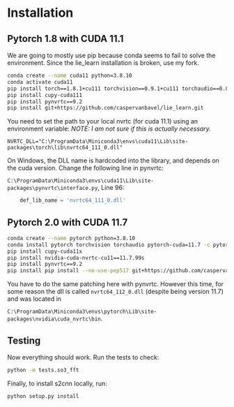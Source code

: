 # Installation
## Pytorch 1.8 with CUDA 11.1

We are going to mostly use pip because conda seems to fail to solve the environment.
Since the lie_learn installation is broken, use my fork.

```bash
conda create --name cuda11 python=3.8.10
conda activate cuda11
pip install torch==1.8.1+cu111 torchvision==0.9.1+cu111 torchaudio==0.8.1 -f https://download.pytorch.org/whl/torch_stable.html
pip install cupy-cuda111
pip install pynvrtc==9.2
pip install git+https://github.com/caspervanbavel/lie_learn.git
```

You need to set the path to your local nvrtc (for cuda 11.1) using an environment variable: 
*NOTE: I am not sure if this is actually necessary.*

`NVRTC_DLL="C:\ProgramData\Miniconda3\envs\cuda11\Lib\site-packages\torch\lib\nvrtc64_111_0.dll"`

On Windows, the DLL name is hardcoded into the library, and depends on the cuda version.
Change the following line in pynvrtc:

`C:\ProgramData\Miniconda3\envs\cuda11\Lib\site-packages\pynvrtc\interface.py`,
Line 96:
```python
    def_lib_name = 'nvrtc64_111_0.dll'
```

## Pytorch 2.0 with CUDA 11.7
```bash
conda create --name pytorch python=3.8.10
conda install pytorch torchvision torchaudio pytorch-cuda=11.7 -c pytorch -c nvidia
pip install cupy-cuda11x
pip install nvidia-cuda-nvrtc-cu11==11.7.99s
pip install pynvrtc==9.2
pip install pip install --no-use-pep517 git+https://github.com/caspervanbavel/lie_learn.git
```

You have to do the same patching here with pynvrtc. 
However this time, for some reason the dll is called `nvrtc64_112_0.dll` (despite being version 11.7) and was located in

`C:\ProgramData\Miniconda3\envs\pytorch\Lib\site-packages\nvidia\cuda_nvrtc\bin`.

## Testing

Now everything should work. Run the tests to check:
```bash
python -m tests.so3_fft
```

Finally, to install s2cnn locally, run:
```bash
python setup.py install
```
